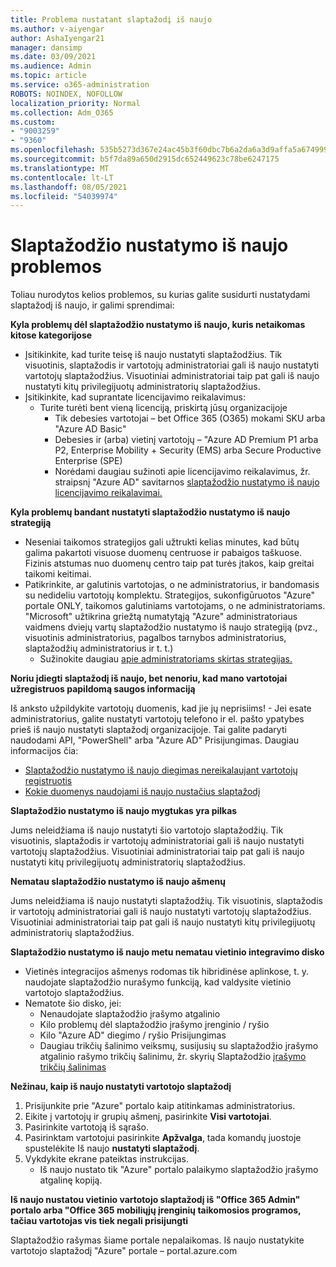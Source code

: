 ```yaml
---
title: Problema nustatant slaptažodį iš naujo
ms.author: v-aiyengar
author: AshaIyengar21
manager: dansimp
ms.date: 03/09/2021
ms.audience: Admin
ms.topic: article
ms.service: o365-administration
ROBOTS: NOINDEX, NOFOLLOW
localization_priority: Normal
ms.collection: Adm_O365
ms.custom:
- "9003259"
- "9360"
ms.openlocfilehash: 535b5273d367e24ac45b3f60dbc7b6a2da6a3d9affa5a67499989d19a1904768
ms.sourcegitcommit: b5f7da89a650d2915dc652449623c78be6247175
ms.translationtype: MT
ms.contentlocale: lt-LT
ms.lasthandoff: 08/05/2021
ms.locfileid: "54039974"
---
```

# <a name="problems-resetting-password"></a>Slaptažodžio nustatymo iš naujo problemos

Toliau nurodytos kelios problemos, su kurias galite susidurti nustatydami slaptažodį iš naujo, ir galimi sprendimai:

**Kyla problemų dėl slaptažodžio nustatymo iš naujo, kuris netaikomas kitose kategorijose**

- Įsitikinkite, kad turite teisę iš naujo nustatyti slaptažodžius. Tik visuotinis, slaptažodis ir vartotojų administratoriai gali iš naujo nustatyti vartotojų slaptažodžius. Visuotiniai administratoriai taip pat gali iš naujo nustatyti kitų privilegijuotų administratorių slaptažodžius.
- Įsitikinkite, kad suprantate licencijavimo reikalavimus:
    - Turite turėti bent vieną licenciją, priskirtą jūsų organizacijoje
        - Tik debesies vartotojai – bet Office 365 (O365) mokami SKU arba "Azure AD Basic"
        - Debesies ir (arba) vietinį vartotojų – "Azure AD Premium P1 arba P2, Enterprise Mobility + Security (EMS) arba Secure Productive Enterprise (SPE)
        - Norėdami daugiau sužinoti apie licencijavimo reikalavimus, žr. straipsnį "Azure AD" savitarnos [slaptažodžio nustatymo iš naujo licencijavimo reikalavimai.](https://docs.microsoft.com/azure/active-directory/active-directory-passwords-licensing?WT.mc_id=Portal-Microsoft_Azure_Support)

**Kyla problemų bandant nustatyti slaptažodžio nustatymo iš naujo strategiją**

- Neseniai taikomos strategijos gali užtrukti kelias minutes, kad būtų galima pakartoti visuose duomenų centruose ir pabaigos taškuose. Fizinis atstumas nuo duomenų centro taip pat turės įtakos, kaip greitai taikomi keitimai.
- Patikrinkite, ar galutinis vartotojas, o ne administratorius, ir bandomasis su nedideliu vartotojų komplektu. Strategijos, sukonfigūruotos "Azure" portale ONLY, taikomos galutiniams vartotojams, o ne administratoriams. "Microsoft" užtikrina griežtą numatytąją "Azure" administratoriaus vaidmens dviejų vartų slaptažodžio nustatymo iš naujo strategiją (pvz., visuotinis administratorius, pagalbos tarnybos administratorius, slaptažodžių administratorius ir t. t.)
    - Sužinokite daugiau [apie administratoriams skirtas strategijas.](https://docs.microsoft.com/azure/active-directory/active-directory-passwords-policy?WT.mc_id=Portal-Microsoft_Azure_Support#administrator-password-policy-differences)

**Noriu įdiegti slaptažodį iš naujo, bet nenoriu, kad mano vartotojai užregistruos papildomą saugos informaciją**

Iš anksto užpildykite vartotojų duomenis, kad jie jų neprisiims! - Jei esate administratorius, galite nustatyti vartotojų telefono ir el. pašto ypatybes prieš iš naujo nustatyti slaptažodį organizacijoje. Tai galite padaryti naudodami API, "PowerShell" arba "Azure AD" Prisijungimas. Daugiau informacijos čia:
- [Slaptažodžio nustatymo iš naujo diegimas nereikalaujant vartotojų registruotis](https://docs.microsoft.com/azure/active-directory/active-directory-passwords-policy?WT.mc_id=Portal-Microsoft_Azure_Support#administrator-password-policy-differences)
- [Kokie duomenys naudojami iš naujo nustačius slaptažodį](https://docs.microsoft.com/azure/active-directory/active-directory-passwords-data?WT.mc_id=Portal-Microsoft_Azure_Support)

**Slaptažodžio nustatymo iš naujo mygtukas yra pilkas**

Jums neleidžiama iš naujo nustatyti šio vartotojo slaptažodžių. Tik visuotinis, slaptažodis ir vartotojų administratoriai gali iš naujo nustatyti vartotojų slaptažodžius. Visuotiniai administratoriai taip pat gali iš naujo nustatyti kitų privilegijuotų administratorių slaptažodžius.

**Nematau slaptažodžio nustatymo iš naujo ašmenų**

Jums neleidžiama iš naujo nustatyti slaptažodžių. Tik visuotinis, slaptažodis ir vartotojų administratoriai gali iš naujo nustatyti vartotojų slaptažodžius. Visuotiniai administratoriai taip pat gali iš naujo nustatyti kitų privilegijuotų administratorių slaptažodžius.

**Slaptažodžio nustatymo iš naujo metu nematau vietinio integravimo disko**

- Vietinės integracijos ašmenys rodomas tik hibridinėse aplinkose, t. y. naudojate slaptažodžio nurašymo funkciją, kad valdysite vietinio vartotojo slaptažodžius.
- Nematote šio disko, jei:
    - Nenaudojate slaptažodžio įrašymo atgalinio
    - Kilo problemų dėl slaptažodžio įrašymo įrenginio / ryšio
    - Kilo "Azure AD" diegimo / ryšio Prisijungimas
    - Daugiau trikčių šalinimo veiksmų, susijusių su slaptažodžio įrašymo atgalinio rašymo trikčių šalinimu, žr. skyrių Slaptažodžio [įrašymo trikčių šalinimas](https://docs.microsoft.com/azure/active-directory/active-directory-passwords-data?WT.mc_id=Portal-Microsoft_Azure_Support)

**Nežinau, kaip iš naujo nustatyti vartotojo slaptažodį**

1. Prisijunkite prie "Azure" portalo kaip atitinkamas administratorius.
1. Eikite į vartotojų ir grupių ašmenį, pasirinkite **Visi vartotojai**.
1. Pasirinkite vartotoją iš sąrašo.
1. Pasirinktam vartotojui pasirinkite **Apžvalga**, tada komandų juostoje spustelėkite Iš naujo **nustatyti slaptažodį**.
1. Vykdykite ekrane pateiktas instrukcijas.
    - Iš naujo nustato tik "Azure" portalo palaikymo slaptažodžio įrašymo atgalinę kopiją.

**Iš naujo nustatou vietinio vartotojo slaptažodį iš "Office 365 Admin" portalo arba "Office 365 mobiliųjų įrenginių taikomosios programos, tačiau vartotojas vis tiek negali prisijungti**

Slaptažodžio rašymas šiame portale nepalaikomas. Iš naujo nustatykite vartotojo slaptažodį "Azure" portale – portal.azure.com

